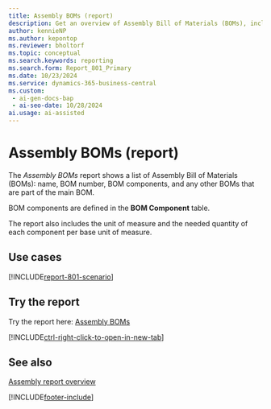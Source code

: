 ```yaml
---
title: Assembly BOMs (report)
description: Get an overview of Assembly Bill of Materials (BOMs), including BOMs that are part of the main BOM.
author: kennieNP
ms.author: kepontop
ms.reviewer: bholtorf
ms.topic: conceptual
ms.search.keywords: reporting
ms.search.form: Report_801_Primary
ms.date: 10/23/2024
ms.service: dynamics-365-business-central
ms.custom:
 - ai-gen-docs-bap
 - ai-seo-date: 10/28/2024
ai.usage: ai-assisted
---
```


# Assembly BOMs (report)

The *Assembly BOMs* report shows a list of Assembly Bill of Materials (BOMs): name, BOM number, BOM components, and any other BOMs that are part of the main BOM.

BOM components are defined in the **BOM Component** table. 

The report also includes the unit of measure and the needed quantity of each component per base unit of measure.


## Use cases

[!INCLUDE[report-801-scenario](../includes/report-801-scenario-include.md)]

<!-- 

Prompt

Below is a report in an ERP system. Provide 3-4 use cases for different personas working with fixed asset management or finance for fixed assets.

Format like this:    
  
As a <persona>, use the report to    
* use case 1  
* use case 2    

Do not capitalize the persona names. 

Do not start lines with "Use the data to"

## Report name
Assembly BOMs

## Report description
Displays a list of BOMs: name, BOM number, BOM components, and any other BOMs that are part of the BOM. The BOM components are defined in the BOM Component table. You will see here also the unit of measure and the needed quantity of each component per base unit of measure.

### What the report does
The *Assembly BOMs* report shows a list of Assembly Bill of Materials (BOMs): name, BOM number, BOM components, and any other BOMs that are part of the BOM.
The BOM components are defined in the BOM Component table. 
The report also includes the unit of measure and the needed quantity of each component per base unit of measure.

### Use cases
Get an overview of Assembly Bill of Materials (BOMs), including BOMs that are part of the main BOM.

Please include your data sources and URLs


-->


## Try the report

Try the report here: [Assembly BOMs](https://businesscentral.dynamics.com?report=801)

[!INCLUDE[ctrl-right-click-to-open-in-new-tab](../includes/ctrl-right-click-to-open-in-new-tab.md)]


## See also

[Assembly report overview](../assembly-reports.md)   

[!INCLUDE[footer-include](../includes/footer-banner.md)]